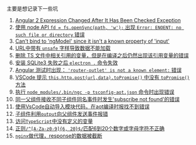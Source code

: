 主要是想记录下一些坑

1.    [Angular 2 Expression Changed After It Has Been Checked Exception](./issues/Angular2_Expression_Changed_After_It_Has_Been_Checked_Exception.md)
1.    [使用 node API ``` fd = fs.openSync(path, 'w'); ``` 出现 ``` Error: ENOENT: no such file or directory ``` 错误](./issues/fs_no_such_directory_or_file.md)
1.    [Can't bind to 'ngModel' since it isn't a known property of 'input'](./issues/can_not_bind_ng_module.md)
1.    [URL中带有 ```unsafe``` 字样导致数据不能加载](./issues/url_unsafe.md)
1.    [删除 TS 文件中相关引用的变量，但是在编译之后仍然出现该引用变量的错误](./issues/compiler_ng_factory_error.md)
1.    [安装 SQLite3 失败之后 ``` electron . ``` 命令失效](./issues/sqlite3_electron_error.md)
1.    [Angular 测试时出现： ``` 'router-outlet' is not a known element: ``` 错误](./issues/sqlite3_electron_error.md)
1.    [VSCode 提示 ```this.http.post(url,data).toPromise()```  中没有 ```toPromise()``` 方法](./issues/vs_code_promise.md)
1.    [执行 ```node_modules/.bin/ngc -p tsconfig-aot.json``` 命令时出现错误](./issues/ngc_error.md)
1.    [同一父组件接收不同子组件同名事件时发生'subscribe not found'的错误](./issues/components_communication_same_event_error.md)
1.    [使用VsCode自动导入模块代码，在aot编译时报找不到错误](./issues/vscode_auto_import_aot_not_found.md)
1.    [子组件利用```output```向父组件发送事件报错](./issues/output_uncaught_in_promise_subscribe.md)
1.    [访问```TypeScript```中没有定义的变量](./issues/access_object_undefined_in_ts.md)
1.    [正则```/^[A-Za-z0-9]{6, 20}$/```匹配6到20个数字或字母字符不正确](./issues/reg_only_letter_and_number_invalid.md)
1.    [```nginx```做代理，response的数据被截断](./issues/nginx_proxy_response_truncation.md)
